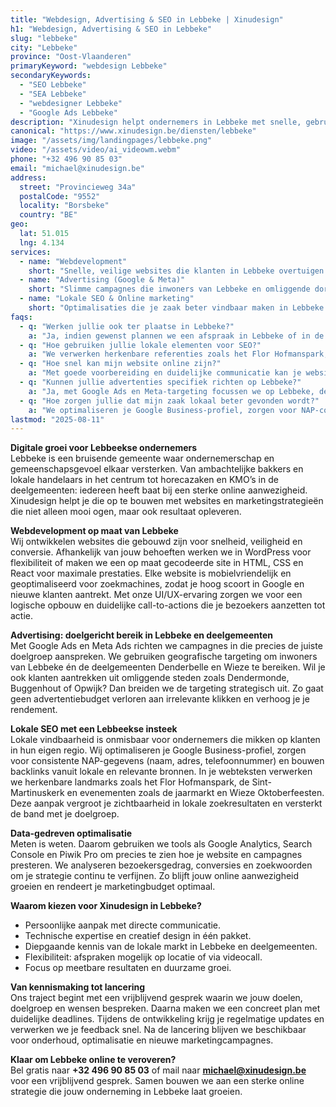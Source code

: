 ```yaml
---
title: "Webdesign, Advertising & SEO in Lebbeke | Xinudesign"
h1: "Webdesign, Advertising & SEO in Lebbeke"
slug: "lebbeke"
city: "Lebbeke"
province: "Oost-Vlaanderen"
primaryKeyword: "webdesign Lebbeke"
secondaryKeywords:
  - "SEO Lebbeke"
  - "SEA Lebbeke"
  - "webdesigner Lebbeke"
  - "Google Ads Lebbeke"
description: "Xinudesign helpt ondernemers in Lebbeke met snelle, gebruiksvriendelijke websites, gerichte advertentiecampagnes en lokale SEO die inspeelt op de troeven van de gemeente."
canonical: "https://www.xinudesign.be/diensten/lebbeke"
image: "/assets/img/landingpages/lebbeke.png"
video: "/assets/video/ai_videowm.webm"
phone: "+32 496 90 85 03"
email: "michael@xinudesign.be"
address:
  street: "Provincieweg 34a"
  postalCode: "9552"
  locality: "Borsbeke"
  country: "BE"
geo:
  lat: 51.015
  lng: 4.134
services:
  - name: "Webdevelopment"
    short: "Snelle, veilige websites die klanten in Lebbeke overtuigen en converteren."
  - name: "Advertising (Google & Meta)"
    short: "Slimme campagnes die inwoners van Lebbeke en omliggende dorpen gericht bereiken."
  - name: "Lokale SEO & Online marketing"
    short: "Optimalisaties die je zaak beter vindbaar maken in Lebbeke en de regio."
faqs:
  - q: "Werken jullie ook ter plaatse in Lebbeke?"
    a: "Ja, indien gewenst plannen we een afspraak in Lebbeke of in de regio, maar online meetings zijn ook mogelijk voor snelle opvolging."
  - q: "Hoe gebruiken jullie lokale elementen voor SEO?"
    a: "We verwerken herkenbare referenties zoals het Flor Hofmanspark, de Sint-Martinuskerk en evenementen zoals de jaarmarkt in teksten, meta-data en visuals."
  - q: "Hoe snel kan mijn website online zijn?"
    a: "Met goede voorbereiding en duidelijke communicatie kan je website doorgaans binnen 2 tot 4 weken live gaan."
  - q: "Kunnen jullie advertenties specifiek richten op Lebbeke?"
    a: "Ja, met Google Ads en Meta-targeting focussen we op Lebbeke, de deelgemeenten en omliggende regio's."
  - q: "Hoe zorgen jullie dat mijn zaak lokaal beter gevonden wordt?"
    a: "We optimaliseren je Google Business-profiel, zorgen voor NAP-consistentie en bouwen lokale backlinks rond zoekwoorden zoals 'webdesigner Lebbeke'."
lastmod: "2025-08-11"
---
```


**Digitale groei voor Lebbeekse ondernemers**  
Lebbeke is een bruisende gemeente waar ondernemerschap en gemeenschapsgevoel elkaar versterken. Van ambachtelijke bakkers en lokale handelaars in het centrum tot horecazaken en KMO’s in de deelgemeenten: iedereen heeft baat bij een sterke online aanwezigheid. Xinudesign helpt je die op te bouwen met websites en marketingstrategieën die niet alleen mooi ogen, maar ook resultaat opleveren.

**Webdevelopment op maat van Lebbeke**  
Wij ontwikkelen websites die gebouwd zijn voor snelheid, veiligheid en conversie. Afhankelijk van jouw behoeften werken we in WordPress voor flexibiliteit of maken we een op maat gecodeerde site in HTML, CSS en React voor maximale prestaties. Elke website is mobielvriendelijk en geoptimaliseerd voor zoekmachines, zodat je hoog scoort in Google en nieuwe klanten aantrekt. Met onze UI/UX-ervaring zorgen we voor een logische opbouw en duidelijke call-to-actions die je bezoekers aanzetten tot actie.

**Advertising: doelgericht bereik in Lebbeke en deelgemeenten**  
Met Google Ads en Meta Ads richten we campagnes in die precies de juiste doelgroep aanspreken. We gebruiken geografische targeting om inwoners van Lebbeke én de deelgemeenten Denderbelle en Wieze te bereiken. Wil je ook klanten aantrekken uit omliggende steden zoals Dendermonde, Buggenhout of Opwijk? Dan breiden we de targeting strategisch uit. Zo gaat geen advertentiebudget verloren aan irrelevante klikken en verhoog je je rendement.

**Lokale SEO met een Lebbeekse insteek**  
Lokale vindbaarheid is onmisbaar voor ondernemers die mikken op klanten in hun eigen regio. Wij optimaliseren je Google Business-profiel, zorgen voor consistente NAP-gegevens (naam, adres, telefoonnummer) en bouwen backlinks vanuit lokale en relevante bronnen. In je webteksten verwerken we herkenbare landmarks zoals het Flor Hofmanspark, de Sint-Martinuskerk en evenementen zoals de jaarmarkt en Wieze Oktoberfeesten. Deze aanpak vergroot je zichtbaarheid in lokale zoekresultaten en versterkt de band met je doelgroep.

**Data-gedreven optimalisatie**  
Meten is weten. Daarom gebruiken we tools als Google Analytics, Search Console en Piwik Pro om precies te zien hoe je website en campagnes presteren. We analyseren bezoekersgedrag, conversies en zoekwoorden om je strategie continu te verfijnen. Zo blijft jouw online aanwezigheid groeien en rendeert je marketingbudget optimaal.

**Waarom kiezen voor Xinudesign in Lebbeke?**

- Persoonlijke aanpak met directe communicatie.
- Technische expertise en creatief design in één pakket.
- Diepgaande kennis van de lokale markt in Lebbeke en deelgemeenten.
- Flexibiliteit: afspraken mogelijk op locatie of via videocall.
- Focus op meetbare resultaten en duurzame groei.

**Van kennismaking tot lancering**  
Ons traject begint met een vrijblijvend gesprek waarin we jouw doelen, doelgroep en wensen bespreken. Daarna maken we een concreet plan met duidelijke deadlines. Tijdens de ontwikkeling krijg je regelmatige updates en verwerken we je feedback snel. Na de lancering blijven we beschikbaar voor onderhoud, optimalisatie en nieuwe marketingcampagnes.

**Klaar om Lebbeke online te veroveren?**  
Bel gratis naar **+32 496 90 85 03** of mail naar **[michael@xinudesign.be](mailto:michael@xinudesign.be)** voor een vrijblijvend gesprek. Samen bouwen we aan een sterke online strategie die jouw onderneming in Lebbeke laat groeien.

